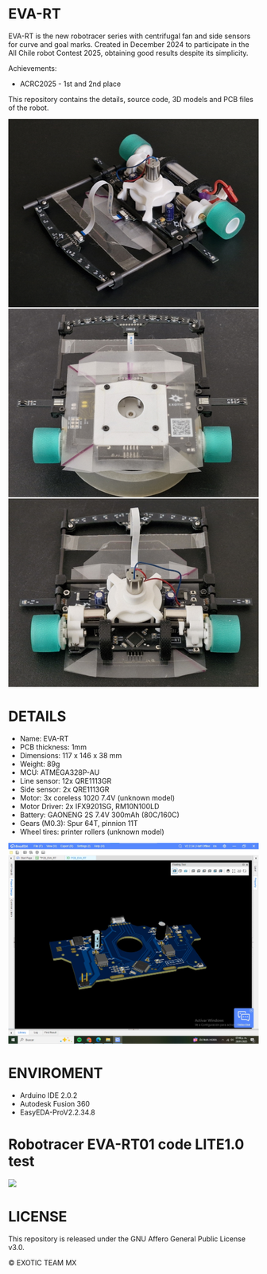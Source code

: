 # EVA-RT
EVA-RT is the new robotracer series with centrifugal fan and side sensors for curve and goal marks. Created in December 2024 to participate in the All Chile robot Contest 2025, obtaining good results despite its simplicity.

Achievements:
- ACRC2025 - 1st and 2nd place

This repository contains the details, source code, 3D models and PCB files of the robot.

![EVA-RT](./images/EVA-RT_01.jpg)
![EVA-RT](./images/EVA-RT_01_1.jpg)
![EVA-RT](./images/EVA-RT_01_2.jpg)

# DETAILS
- Name: EVA-RT
- PCB thickness: 1mm
- Dimensions: 117 x 146 x 38 mm
- Weight: 89g
- MCU: ATMEGA328P-AU
- Line sensor: 12x QRE1113GR
- Side sensor: 2x QRE1113GR
- Motor: 3x coreless 1020 7.4V (unknown model)
- Motor Driver: 2x IFX9201SG, RM10N100LD
- Battery: GAONENG 2S 7.4V 300mAh (80C/160C)
- Gears (M0.3): Spur 64T, pinnion 11T
- Wheel tires: printer rollers (unknown model)

![EVA-RT](./images/PCB_render.jpeg)

# ENVIROMENT
- Arduino IDE 2.0.2
- Autodesk Fusion 360
- EasyEDA-ProV2.2.34.8

#  Robotracer EVA-RT01 code LITE1.0 test
[![](https://i.ytimg.com/vi/mkbgixV5h3M/hqdefault.jpg?sqp=-oaymwFBCNACELwBSFryq4qpAzMIARUAAIhCGAHYAQHiAQoIGBACGAY4AUAB8AEB-AH-CYAC0AWKAgwIABABGGUgYihOMA8=&rs=AOn4CLAF64YJfgdeUuFDjKqJce8nI8pS6g)](https://youtu.be/mkbgixV5h3M)

# LICENSE
This repository is released under the GNU Affero General Public License v3.0.

©  EXOTIC TEAM MX
